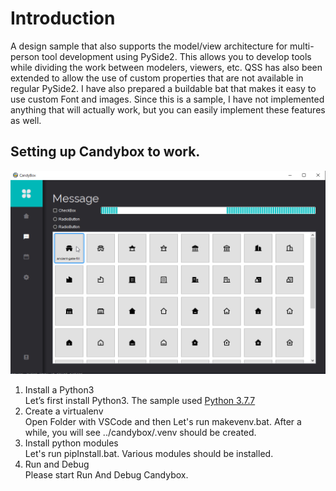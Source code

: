 # Introduction
A design sample that also supports the model/view architecture for multi-person tool development using PySide2.
This allows you to develop tools while dividing the work between modelers, viewers, etc. QSS has also been extended to allow the use of custom properties that are not available in regular PySide2. I have also prepared a buildable bat that makes it easy to use custom Font and images. Since this is a sample, I have not implemented anything that will actually work, but you can easily implement these features as well.

## Setting up Candybox to work.
![Image title](screenshot_01.png)

1. Install a Python3  
Let’s first install Python3. The sample used [Python 3.7.7](https://www.python.org/downloads/release/python-377/)
2. Create a virtualenv  
Open Folder with VSCode and then Let's run makevenv.bat. After a while, you will see ../candybox/.venv should be created.
3. Install python modules  
Let's run pipInstall.bat. Various modules should be installed.
4. Run and Debug  
Please start Run And Debug Candybox.
